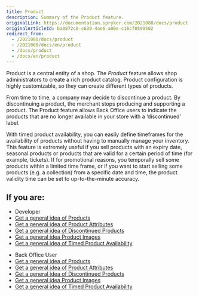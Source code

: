 ```yaml
---
title: Product
description: Summary of the Product feature.
originalLink: https://documentation.spryker.com/2021080/docs/product
originalArticleId: ba0872c8-c630-4ae6-a00e-c16cf0599502
redirect_from:
  - /2021080/docs/product
  - /2021080/docs/en/product
  - /docs/product
  - /docs/en/product
---
```


Product is a central entity of a shop. The *Product* feature allows shop administrators to create a rich product catalog. Product configuration is highly customizable, so they can create different types of products. 

From time to time, a company may decide to discontinue a product. By discontinuing a product, the merchant stops producing and supporting a product. The Product feature allows Back Office users to indicate the products that are no longer available in your store with a ‘discontinued’ label.

With timed product availability, you can easily define timeframes for the availability of products without having to manually manage your inventory. This feature is extremely useful if you sell products with an expiry date, seasonal products or products that are valid for a certain period of time (for example, tickets). If for promotional reasons, you temporally sell some products within a limited time frame, or if you want to start selling some products (e.g. a collection) from a specific date and time, the product validity time can be set to up-to-the-minute accuracy.



## If you are:

<div class="mr-container">
    <div class="mr-list-container">
        <!-- col1 -->
        <div class="mr-col">
            <ul class="mr-list mr-list-green">
                <li class="mr-title">Developer</li>
                <li><a href="https://documentation.spryker.com/docs/products-overview" class="mr-link">Get a general idea of Products</a></li>
                 <li><a href="https://documentation.spryker.com/docs/product-attributes-overview" class="mr-link">Get a general idea of Product Attributes</a></li>
                  <li><a href="https://documentation.spryker.com/docs/discontinued-products-overview" class="mr-link">Get a general idea of Discontinued Products</a></li>
                   <li><a href="https://documentation.spryker.com/docs/product-image-management" class="mr-link">Get a general idea Product Images</a></li>
                    <li><a href="https://documentation.spryker.com/docs/timed-product-availability-overview" class="mr-link">Get a general idea of Timed Product Availability</a></li>
            </ul>
        </div>
        <!-- col2 -->
        <div class="mr-col">
            <ul class="mr-list mr-list-blue">
                <li class="mr-title"> Back Office User</li>
                <li><a href="https://documentation.spryker.com/docs/products-overview" class="mr-link">Get a general idea of Products</a></li>
                 <li><a href="https://documentation.spryker.com/docs/product-attributes-overview" class="mr-link">Get a general idea of Product Attributes</a></li>
                  <li><a href="https://documentation.spryker.com/docs/discontinued-products-overview" class="mr-link">Get a general idea of Discontinued Products</a></li>
                   <li><a href="https://documentation.spryker.com/docs/product-image-management" class="mr-link">Get a general idea Product Images</a></li>
                    <li><a href="https://documentation.spryker.com/docs/timed-product-availability-overview" class="mr-link">Get a general idea of Timed Product Availability</a></li>
            </ul>
        </div>
    </div>
</div>














